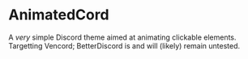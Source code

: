 # AnimatedCord
A *very* simple Discord theme aimed at animating clickable elements.
Targetting Vencord; BetterDiscord is and will (likely) remain untested.
